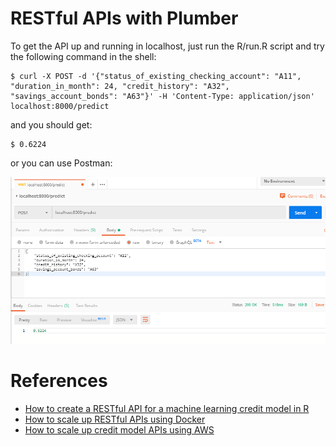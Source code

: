 # RESTful APIs with Plumber

To get the API up and running in localhost, just run the R/run.R script and try the following command in the shell:

```
$ curl -X POST -d '{"status_of_existing_checking_account": "A11", "duration_in_month": 24, "credit_history": "A32", "savings_account_bonds": "A63"}' -H 'Content-Type: application/json' localhost:8000/predict
```

and you should get:

```
$ 0.6224
```
or you can use Postman:

![Postman](imgs/postman_request.PNG)


# References

* [How to create a RESTful API for a machine learning credit model in R](https://www.knowru.com/blog/how-create-restful-api-for-machine-learning-credit-model-in-r/)
* [How to scale up RESTful APIs using Docker](https://www.knowru.com/blog/how-scale-r-restful-apis-using-docker/)
* [How to scale up credit model APIs using AWS](https://www.knowru.com/blog/how-to-scale-up-credit-model-apis-using-aws/)
